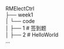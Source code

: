 RMElectCtrl  
├── week1  
│   └── code  
│       ├── 1        # 签到题  
│       ├── 2        # HelloWorld  
...
